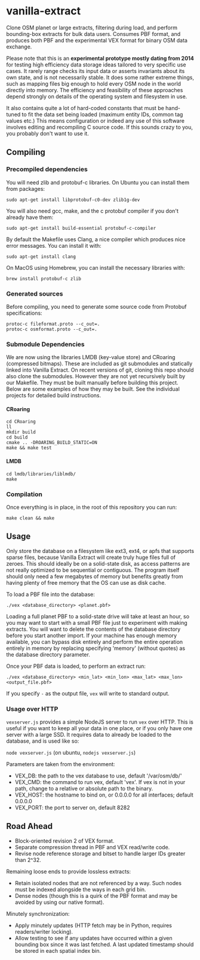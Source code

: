 vanilla-extract
===============

Clone OSM planet or large extracts, filtering during load, and perform bounding-box extracts for bulk data users. Consumes PBF format, and produces both PBF and the experimental VEX format for binary OSM data exchange.

Please note that this is an **experimental prototype mostly dating from 2014** for testing high efficiency data storage ideas tailored to very specific use cases. It rarely range checks its input data or asserts invariants about its own state, and is not necessarily stable. It does some rather extreme things, such as mapping files big enough to hold every OSM node in the world directly into memory. The efficiency and feasibility of these approaches depend strongly on details of the operating system and filesystem in use.

It also contains quite a lot of hard-coded constants that must be hand-tuned to fit the data set being loaded (maximum entity IDs, common tag values etc.) This means configuration or indeed any use of this software involves editing and recompiling C source code. If this sounds crazy to you, you probably don't want to use it.

## Compiling

### Precompiled dependencies

You will need zlib and protobuf-c libraries. On Ubuntu you can install them from packages:

`sudo apt-get install libprotobuf-c0-dev zlib1g-dev`

You will also need gcc, make, and the c protobuf compiler if you don't already have them:

`sudo apt-get install build-essential protobuf-c-compiler`

By default the Makefile uses Clang, a nice compiler which produces nice error messages. You can install it with:

`sudo apt-get install clang`

On MacOS using Homebrew, you can install the necessary libraries with:

`brew install protobuf-c zlib`

### Generated sources

Before compiling, you need to generate some source code from Protobuf specifications: 

```
protoc-c fileformat.proto --c_out=.
protoc-c osmformat.proto --c_out=.
```

### Submodule Dependencies

We are now using the libraries LMDB (key-value store) and CRoaring (compressed bitmaps). These are included as git submodules and statically linked into Vanilla Extract. On recent versions of git, cloning this repo should also clone the submodules. However they are not yet recursively built by our Makefile. They must be built manually before building this project. Below are some examples of how they may be built. See the individual projects for detailed build instructions.

#### CRoaring
```shell
cd CRoaring
ll
mkdir build
cd build
cmake .. -DROARING_BUILD_STATIC=ON
make && make test
```

#### LMDB
```shell
cd lmdb/libraries/liblmdb/
make
```

### Compilation
Once everything is in place, in the root of this repository you can run:

`make clean && make`


## Usage

Only store the database on a filesystem like ext3, ext4, or apfs that supports sparse files, because Vanilla Extract will create truly huge files full of zeroes. This should ideally be on a solid-state disk, as access patterns are not really optimized to be sequential or contiguous. The program itself should only need a few megabytes of memory but benefits greatly from having plenty of free memory that the OS can use as disk cache.

To load a PBF file into the database:

`./vex <database_directory> <planet.pbf>`

Loading a full planet PBF to a solid-state drive will take at least an hour, so you may want to start with a small PBF file just to experiment with making extracts. You will want to delete the contents of the database directory before you start another import. If your machine has enough memory available, you can bypass disk entirely and perform the entire operation entirely in memory by replacing specifying 'memory' (without quotes) as the database directory parameter.

Once your PBF data is loaded, to perform an extract run:

`./vex <database_directory> <min_lat> <min_lon> <max_lat> <max_lon> <output_file.pbf>`

If you specify `-` as the output file, `vex` will write to standard output.

### Usage over HTTP

`vexserver.js` provides a simple NodeJS server to run `vex` over HTTP. This is useful if you want to keep all your data
in one place, or if you only have one server with a large SSD. It requires data to already be loaded to the database,
and is used like so:

`node vexserver.js` (on ubuntu, `nodejs vexserver.js`)

Parameters are taken from the environment:
- VEX_DB: the path to the vex database to use, default '/var/osm/db/'
- VEX_CMD: the command to run vex, default 'vex'. If vex is not in your path, change to a relative or absolute path to the binary.
- VEX_HOST: the hostname to bind on, or 0.0.0.0 for all interfaces; default 0.0.0.0
- VEX_PORT: the port to server on, default 8282

## Road Ahead

* Block-oriented revision 2 of VEX format.
* Separate compression thread in PBF and VEX read/write code.
* Revise node reference storage and bitset to handle larger IDs greater than 2^32.

Remaining loose ends to provide lossless extracts:

* Retain isolated nodes that are not referenced by a way. Such nodes must be indexed alongside the ways in each grid bin.
* Dense nodes (though this is a quirk of the PBF format and may be avoided by using our native format).

Minutely synchronization:

* Apply minutely updates (HTTP fetch may be in Python, requires readers/writer locking).
* Allow testing to see if any updates have occurred within a given bounding box since it was last fetched. A last updated timestamp should be stored in each spatial index bin.
